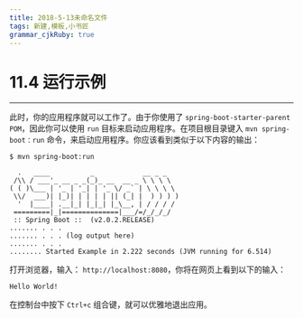 ```yaml
---
title: 2018-5-13未命名文件 
tags: 新建,模板,小书匠
grammar_cjkRuby: true
---
```



# 11.4 运行示例
---

此时，你的应用程序就可以工作了。由于你使用了 `spring-boot-starter-parent POM`，因此你可以使用 `run` 目标来启动应用程序。在项目根目录键入 `mvn spring-boot：run` 命令，来启动应用程序。你应该看到类似于以下内容的输出：

``` shell
$ mvn spring-boot:run

  .   ____          _            __ _ _
 /\\ / ___'_ __ _ _(_)_ __  __ _ \ \ \ \
( ( )\___ | '_ | '_| | '_ \/ _` | \ \ \ \
 \\/  ___)| |_)| | | | | || (_| |  ) ) ) )
  '  |____| .__|_| |_|_| |_\__, | / / / /
 =========|_|==============|___/=/_/_/_/
 :: Spring Boot ::  (v2.0.2.RELEASE)
....... . . .
....... . . . (log output here)
....... . . .
........ Started Example in 2.222 seconds (JVM running for 6.514)
```

打开浏览器，输入： `http://localhost:8080`，你将在网页上看到以下的输入：

`Hello World!`

在控制台中按下 `Ctrl+c` 组合键，就可以优雅地退出应用。